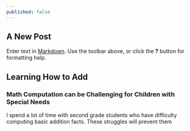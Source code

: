 ```yaml
---
published: false
---
```


## A New Post

Enter text in [Markdown](http://daringfireball.net/projects/markdown/). Use the toolbar above, or click the **?** button for formatting help.

## Learning How to Add

### Math Computation can be Challenging for Children with Special Needs

I spend a lot of time with second grade students who have difficulty computing basic addition facts. These struggles will prevent them






